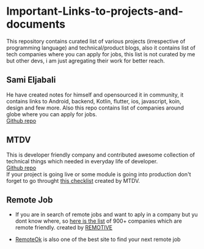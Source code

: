 # Important-Links-to-projects-and-documents
This repository contains curated list of various projects (irrespective of programming language) and technical/product blogs, also it contains list of tech companies where you can apply for jobs, this list is not curated by me but other devs, i am just agregating their work for better reach.

## Sami Eljabali 
He have created notes for himself and opensourced it in community, it contains links to Android, backend, Kotlin, flutter, ios, javascript, koin, design and few more. Also this repo contains list of companies around globe where you can apply for jobs.
<br> [Github repo](https://github.com/sgaikar1/notes_to_self)

## MTDV
This is developer friendly company and contributed awesome collection of technical things which needed in everyday life of developer.
<br> [Github repo](https://github.com/mtdvio/every-programmer-should-know)
<br> If your project is going live or some module is going into production don't forget to go throught [this checklist](https://github.com/mtdvio/going-to-production) created by MTDV.

## Remote Job
- If you are in search of remote jobs and want to aply in a company but yu dont know where, so [here is the list](https://docs.google.com/spreadsheets/d/1TLJSlNxCbwRNxy14Toe1PYwbCTY7h0CNHeer9J0VRzE/htmlview#gid=1279011369) of 900+ companies which are remote friendly. created by [REMOTIVE](https://remotive.io/)

- [RemoteOk](https://remoteok.io/) is also one of the best site to find your next remote job

